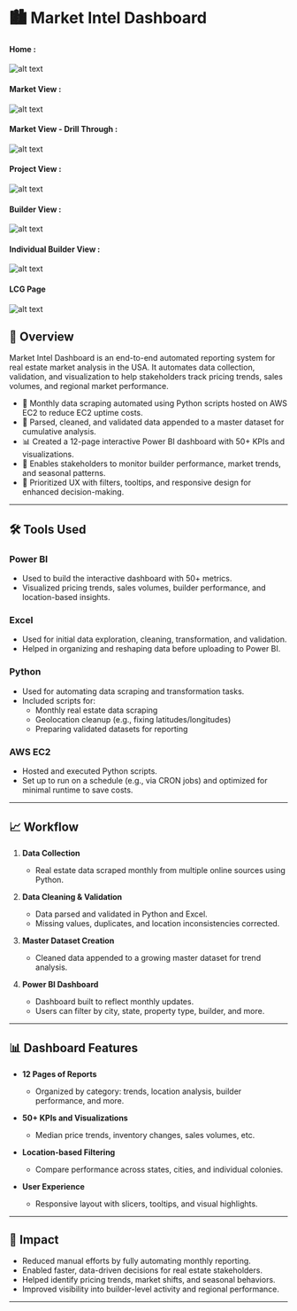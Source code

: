 # 🏙️ Market Intel Dashboard
#### Home : 
![alt text](image.png)

#### Market View : 
![alt text](image-1.png)

#### Market View - Drill Through : 
![alt text](image-3.png)

#### Project View : 
![alt text](image-2.png)

#### Builder View : 
![alt text](image-4.png)

#### Individual Builder View : 
![alt text](image-5.png)

#### LCG Page
![alt text](image-6.png)


## 📌 Overview

Market Intel Dashboard is an end-to-end automated reporting system for real estate market analysis in the USA. It automates data collection, validation, and visualization to help stakeholders track pricing trends, sales volumes, and regional market performance.

- 🔁 Monthly data scraping automated using Python scripts hosted on AWS EC2 to reduce EC2 uptime costs.
- 🧹 Parsed, cleaned, and validated data appended to a master dataset for cumulative analysis.
- 📊 Created a 12-page interactive Power BI dashboard with 50+ KPIs and visualizations.
- 🎯 Enables stakeholders to monitor builder performance, market trends, and seasonal patterns.
- 🎨 Prioritized UX with filters, tooltips, and responsive design for enhanced decision-making.

---

## 🛠️ Tools Used

### Power BI
- Used to build the interactive dashboard with 50+ metrics.
- Visualized pricing trends, sales volumes, builder performance, and location-based insights.

### Excel
- Used for initial data exploration, cleaning, transformation, and validation.
- Helped in organizing and reshaping data before uploading to Power BI.

### Python
- Used for automating data scraping and transformation tasks.
- Included scripts for:
  - Monthly real estate data scraping
  - Geolocation cleanup (e.g., fixing latitudes/longitudes)
  - Preparing validated datasets for reporting

### AWS EC2
- Hosted and executed Python scripts.
- Set up to run on a schedule (e.g., via CRON jobs) and optimized for minimal runtime to save costs.

---

## 📈 Workflow

1. **Data Collection**
   - Real estate data scraped monthly from multiple online sources using Python.

2. **Data Cleaning & Validation**
   - Data parsed and validated in Python and Excel.
   - Missing values, duplicates, and location inconsistencies corrected.

3. **Master Dataset Creation**
   - Cleaned data appended to a growing master dataset for trend analysis.

4. **Power BI Dashboard**
   - Dashboard built to reflect monthly updates.
   - Users can filter by city, state, property type, builder, and more.

---

## 📊 Dashboard Features

- **12 Pages of Reports**
  - Organized by category: trends, location analysis, builder performance, and more.

- **50+ KPIs and Visualizations**
  - Median price trends, inventory changes, sales volumes, etc.

- **Location-based Filtering**
  - Compare performance across states, cities, and individual colonies.

- **User Experience**
  - Responsive layout with slicers, tooltips, and visual highlights.

---

## 🚀 Impact

- Reduced manual efforts by fully automating monthly reporting.
- Enabled faster, data-driven decisions for real estate stakeholders.
- Helped identify pricing trends, market shifts, and seasonal behaviors.
- Improved visibility into builder-level activity and regional performance.

---
